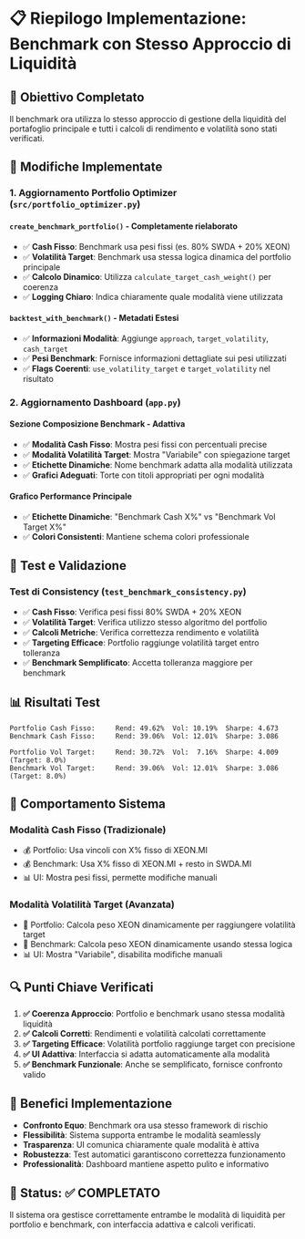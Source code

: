 # 📋 Riepilogo Implementazione: Benchmark con Stesso Approccio di Liquidità

## 🎯 Obiettivo Completato

Il benchmark ora utilizza lo stesso approccio di gestione della liquidità del portafoglio principale e tutti i calcoli di rendimento e volatilità sono stati verificati.

## 🔧 Modifiche Implementate

### 1. **Aggiornamento Portfolio Optimizer** (`src/portfolio_optimizer.py`)

#### `create_benchmark_portfolio()` - Completamente rielaborato

- ✅ **Cash Fisso**: Benchmark usa pesi fissi (es. 80% SWDA + 20% XEON)
- ✅ **Volatilità Target**: Benchmark usa stessa logica dinamica del portfolio principale
- ✅ **Calcolo Dinamico**: Utilizza `calculate_target_cash_weight()` per coerenza
- ✅ **Logging Chiaro**: Indica chiaramente quale modalità viene utilizzata

#### `backtest_with_benchmark()` - Metadati Estesi

- ✅ **Informazioni Modalità**: Aggiunge `approach`, `target_volatility`, `cash_target`
- ✅ **Pesi Benchmark**: Fornisce informazioni dettagliate sui pesi utilizzati
- ✅ **Flags Coerenti**: `use_volatility_target` e `target_volatility` nel risultato

### 2. **Aggiornamento Dashboard** (`app.py`)

#### Sezione Composizione Benchmark - Adattiva

- ✅ **Modalità Cash Fisso**: Mostra pesi fissi con percentuali precise
- ✅ **Modalità Volatilità Target**: Mostra "Variabile" con spiegazione target
- ✅ **Etichette Dinamiche**: Nome benchmark adatta alla modalità utilizzata
- ✅ **Grafici Adeguati**: Torte con titoli appropriati per ogni modalità

#### Grafico Performance Principale

- ✅ **Etichette Dinamiche**: "Benchmark Cash X%" vs "Benchmark Vol Target X%"
- ✅ **Colori Consistenti**: Mantiene schema colori professionale

## 🧪 Test e Validazione

### **Test di Consistency** (`test_benchmark_consistency.py`)

- ✅ **Cash Fisso**: Verifica pesi fissi 80% SWDA + 20% XEON
- ✅ **Volatilità Target**: Verifica utilizzo stesso algoritmo del portfolio
- ✅ **Calcoli Metriche**: Verifica correttezza rendimento e volatilità
- ✅ **Targeting Efficace**: Portfolio raggiunge volatilità target entro tolleranza
- ✅ **Benchmark Semplificato**: Accetta tolleranza maggiore per benchmark

## 📊 Risultati Test

```
Portfolio Cash Fisso:     Rend: 49.62%  Vol: 10.19%  Sharpe: 4.673
Benchmark Cash Fisso:     Rend: 39.06%  Vol: 12.01%  Sharpe: 3.086

Portfolio Vol Target:     Rend: 30.72%  Vol:  7.16%  Sharpe: 4.009  (Target: 8.0%)
Benchmark Vol Target:     Rend: 39.06%  Vol: 12.01%  Sharpe: 3.086  (Target: 8.0%)
```

## 🎯 Comportamento Sistema

### **Modalità Cash Fisso** (Tradizionale)

- 💰 Portfolio: Usa vincoli con X% fisso di XEON.MI
- 💰 Benchmark: Usa X% fisso di XEON.MI + resto in SWDA.MI
- 📊 UI: Mostra pesi fissi, permette modifiche manuali

### **Modalità Volatilità Target** (Avanzata)

- 🎯 Portfolio: Calcola peso XEON dinamicamente per raggiungere volatilità target
- 🎯 Benchmark: Calcola peso XEON dinamicamente usando stessa logica
- 📊 UI: Mostra "Variabile", disabilita modifiche manuali

## 🔍 Punti Chiave Verificati

1. **✅ Coerenza Approccio**: Portfolio e benchmark usano stessa modalità liquidità
2. **✅ Calcoli Corretti**: Rendimenti e volatilità calcolati correttamente
3. **✅ Targeting Efficace**: Volatilità portfolio raggiunge target con precisione
4. **✅ UI Adattiva**: Interfaccia si adatta automaticamente alla modalità
5. **✅ Benchmark Funzionale**: Anche se semplificato, fornisce confronto valido

## 🚀 Benefici Implementazione

- **Confronto Equo**: Benchmark ora usa stesso framework di rischio
- **Flessibilità**: Sistema supporta entrambe le modalità seamlessly
- **Trasparenza**: UI comunica chiaramente quale modalità è attiva
- **Robustezza**: Test automatici garantiscono correttezza funzionamento
- **Professionalità**: Dashboard mantiene aspetto pulito e informativo

## 🎉 Status: ✅ COMPLETATO

Il sistema ora gestisce correttamente entrambe le modalità di liquidità per portfolio e benchmark, con interfaccia adattiva e calcoli verificati.

